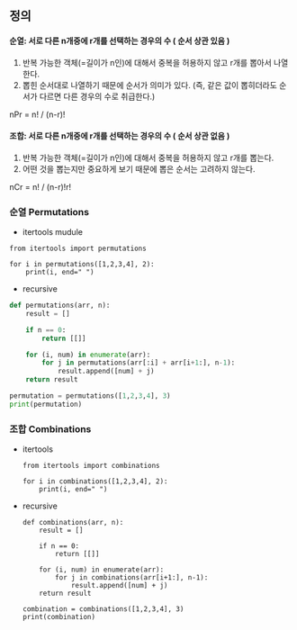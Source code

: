 ## 정의

#### 순열: 서로 다른 n개중에 r개를 선택하는 경우의 수 ( 순서 상관 있음 )

1. 반복 가능한 객체(=길이가 n인)에 대해서 중복을 허용하지 않고 r개를 뽑아서 나열한다.
2. 뽑힌 순서대로 나열하기 때문에 순서가 의미가 있다. (즉, 같은 값이 뽑히더라도 순서가 다르면 다른 경우의 수로 취급한다.)

nPr = n! / (n-r)!

#### 조합: 서로 다른 n개중에 r개를 선택하는 경우의 수 ( 순서 상관 없음 )

1. 반복 가능한 객체(=길이가 n인)에 대해서 중복을 허용하지 않고 r개를 뽑는다.
2. 어떤 것을 뽑는지만 중요하게 보기 때문에 뽑은 순서는 고려하지 않는다.

nCr = n! / (n-r)!r!

### 순열 Permutations

- itertools mudule

```
from itertools import permutations

for i in permutations([1,2,3,4], 2):
    print(i, end=" ")
```

- recursive

```python
def permutations(arr, n):
    result = []

    if n == 0:
        return [[]]

    for (i, num) in enumerate(arr):
        for j in permutations(arr[:i] + arr[i+1:], n-1):
            result.append([num] + j)
    return result

permutation = permutations([1,2,3,4], 3)
print(permutation)
```

### 조합 Combinations

- itertools

  ```
  from itertools import combinations

  for i in combinations([1,2,3,4], 2):
      print(i, end=" ")

  ```

- recursive

  ```
  def combinations(arr, n):
      result = []

      if n == 0:
          return [[]]

      for (i, num) in enumerate(arr):
          for j in combinations(arr[i+1:], n-1):
              result.append([num] + j)
      return result

  combination = combinations([1,2,3,4], 3)
  print(combination)
  ```
